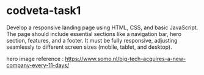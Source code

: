 # codveta-task1
Develop a responsive landing page using HTML, CSS,  and basic JavaScript. The page should include essential sections like a navigation bar, hero section, features, and a footer. It must be fully responsive, adjusting seamlessly to different screen sizes (mobile, tablet, and desktop).

hero image reference : https://www.somo.nl/big-tech-acquires-a-new-company-every-11-days/
